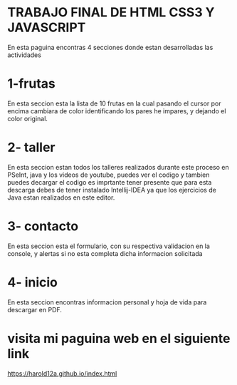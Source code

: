 # TRABAJO FINAL DE HTML CSS3 Y JAVASCRIPT
En esta paguina encontras 4 secciones donde estan desarrolladas las actividades 
# 1-frutas
En esta seccion esta la lista de 10 frutas en la cual pasando el cursor por encima cambiara de color identificando los pares he impares, y dejando el color original.
# 2- taller
En esta seccion estan todos los talleres realizados durante este proceso en PSeInt, java y los videos de youtube, puedes ver el codigo y tambien puedes decargar el codigo es imprtante tener presente que para esta descarga debes de tener instalado Intellij-IDEA ya que los ejercicios de Java estan realizados en este editor.
# 3- contacto
En esta seccion esta el formulario, con su respectiva validacion en la console, y alertas si no esta completa dicha informacion solicitada
# 4- inicio
En esta seccion encontras informacion personal y hoja de vida para descargar en PDF.

# visita mi paguina web en el siguiente link
https://harold12a.github.io/index.html
